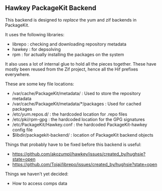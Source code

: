 Hawkey PackageKit Backend
----------------------------------------

This backend is designed to *replace* the yum and zif backends in PackageKit.

It uses the following libraries:

 * librepo : checking and downloading repository metadata
 * hawkey : for depsolving
 * rpm : for actually installing the packages on the system

It also uses a lot of internal glue to hold all the pieces together. These have
mostly been reused from the Zif project, hence all the Hif prefixes everywhere.

These are some key file locations:

* /var/cache/PackageKit/metadata/ : Used to store the repository metadata
* /var/cache/PackageKit/metadata/*/packages : Used for cached packages
* /etc/yum.repos.d/ : the hardcoded location for .repo files
* /etc/pki/rpm-gpg : the hardcoded location for the GPG signatures
* /etc/PackageKit/Hawkey.conf : the hardcoded PackageKit-hawkey config file
* $libdir/packagekit-backend/ : location of PackageKit backend objects

Things that probably have to be fixed before this backend is useful:

* https://github.com/akozumpl/hawkey/issues/created_by/hughsie?state=open
* https://github.com/Tojaj/librepo/issues/created_by/hughsie?state=open

Things we haven't yet decided:

* How to access comps data
